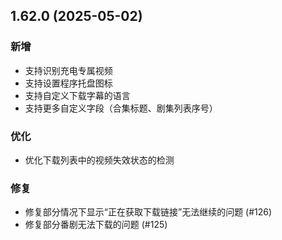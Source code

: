 ## 1.62.0 (2025-05-02)
### 新增
* 支持识别充电专属视频
* 支持设置程序托盘图标
* 支持自定义下载字幕的语言
* 支持更多自定义字段（合集标题、剧集列表序号）

### 优化
* 优化下载列表中的视频失效状态的检测

### 修复
* 修复部分情况下显示“正在获取下载链接”无法继续的问题 (#126)
* 修复部分番剧无法下载的问题 (#125)